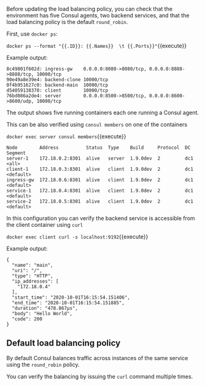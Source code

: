 Before updating the load balancing policy, you can check that the environment has five Consul agents, two backend services, and that the load balancing policy is the default `round_robin`.  

First, use `docker ps`:

`docker ps --format "{{.ID}}: {{.Names}}  \t {{.Ports}}"`{{execute}}

Example output:

```
8c49801f602d: ingress-gw    0.0.0.0:8080->8080/tcp, 0.0.0.0:8888->8888/tcp, 10000/tcp
90e49a8e39e4: backend-clone 10000/tcp
0f4b951627c0: backend-main  10000/tcp
d54059138370: client        10000/tcp
76bd086a2de4: server        0.0.0.0:8500->8500/tcp, 0.0.0.0:8600->8600/udp, 10000/tcp
```

The output shows five running containers each one running a Consul agent.

This can be also verified using `consul members` on one of the containers

`docker exec server consul members`{{execute}}

```
Node        Address          Status  Type    Build     Protocol  DC   Segment
server-1    172.18.0.2:8301  alive   server  1.9.0dev  2         dc1  <all>
client-1    172.18.0.3:8301  alive   client  1.9.0dev  2         dc1  <default>
ingress-gw  172.18.0.6:8301  alive   client  1.9.0dev  2         dc1  <default>
service-1   172.18.0.4:8301  alive   client  1.9.0dev  2         dc1  <default>
service-2   172.18.0.5:8301  alive   client  1.9.0dev  2         dc1  <default>
```

In this configuration you can verify the backend service is accessible from the client container using `curl`

`docker exec client curl -s localhost:9192`{{execute}}

Example output:

```
{
  "name": "main",
  "uri": "/",
  "type": "HTTP",
  "ip_addresses": [
    "172.18.0.4"
  ],
  "start_time": "2020-10-01T16:15:54.151406",
  "end_time": "2020-10-01T16:15:54.151885",
  "duration": "478.867µs",
  "body": "Hello World",
  "code": 200
}
```

## Default load balancing policy

By default Consul balances traffic across instances of the same service using the `round_robin` policy.

You can verify the balancing by issuing the `curl` command multiple times. 
